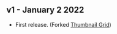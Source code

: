 ## v1 - January 2 2022

* First release. (Forked [Thumbnail Grid](https://store.kde.org/p/1153173/))
